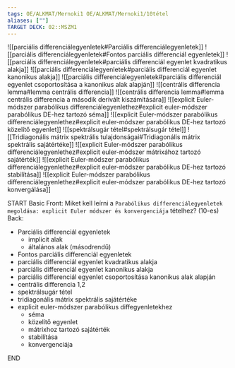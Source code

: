 ```yaml
---
tags: OE/ALKMAT/Mernoki1 OE/ALKMAT/Mernoki1/10tétel
aliases: [""]
TARGET DECK: 02::MSZM1
---
```

![[parciális differenciálegyenletek#Parciális differenciálegyenletek]]
![[parciális differenciálegyenletek#Fontos parciális differenciál egyenletek]]
![[parciális differenciálegyenletek#parciális differenciál egyenlet kvadratikus alakja]]
![[parciális differenciálegyenletek#parciális differenciál egyenlet kanonikus alakja]]
![[parciális differenciálegyenletek#parciális differenciál egyenlet csoportosítása a kanonikus alak alapján]]
![[centrális differencia lemma#lemma centrális differencia]]
![[centrális differencia lemma#lemma centrális differencia a második derivált kiszámítására]]
![[explicit Euler-módszer parabólikus differenciálegyenlethez#explicit euler-módszer parabólikus DE-hez tartozó séma]]
![[explicit Euler-módszer parabólikus differenciálegyenlethez#explicit euler-módszer parabólikus DE-hez tartozó közelítő egyenlet]]
![[spektrálsugár tétel#spektrálsugár tétel]]
![[Tridiagonális mátrix spektrális tulajdonságai#Tridiagonális mátrix spektrális sajátértéke]]
![[explicit Euler-módszer parabólikus differenciálegyenlethez#explicit euler-módszer mátrixához tartozó sajátérték]]
![[explicit Euler-módszer parabólikus differenciálegyenlethez#explicit euler-módszer parabólikus DE-hez tartozó stabilítása]]
![[explicit Euler-módszer parabólikus differenciálegyenlethez#explicit euler-módszer parabólikus DE-hez tartozó konvergálása]]


START
Basic
Front:
Miket kell leírni a `Parabólikus differenciálegyenletek megoldása: explicit Euler módszer és konvergenciája` tételhez? (10-es)
Back:
- Parciális differenciál egyenletek
	- implicit alak
	- általános alak (másodrendű)
- Fontos parciális differenciál egyenletek
- parciális differenciál egyenlet kvadratikus alakja
- parciális differenciál egyenlet kanonikus alakja
- parciális differenciál egyenlet csoportosítása kanonikus alak alapján
- centrális differencia 1,2
- spektrálsugár tétel
- tridiagonális mátrix spektrális sajátértéke
- explicit euler-módszer parabólikus diffegyenletekhez
	- séma
	- közelítő egyenlet
	- mátrixhoz tartozó sajátérték
	- stabilítása
	- konvergenciája
<!--ID: 1687537588140-->
END